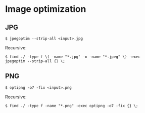 # Image optimization

## JPG

```console
$ jpegoptim --strip-all <input>.jpg
```

Recursive:

```console
$ find ./ -type f \( -name "*.jpg" -o -name "*.jpeg" \) -exec jpegoptim --strip-all {} \;
```

## PNG

```console
$ optipng -o7 -fix <input>.png
```

Recursive:

```console
$ find ./ -type f -name "*.png" -exec optipng -o7 -fix {} \;
```
